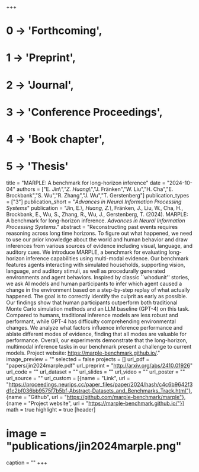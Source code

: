 +++
# 0 -> 'Forthcoming',
# 1 -> 'Preprint',
# 2 -> 'Journal',
# 3 -> 'Conference Proceedings',
# 4 -> 'Book chapter',
# 5 -> 'Thesis'

title = "MARPLE: A benchmark for long-horizon inference"
date = "2024-10-04"
authors = ["E. Jin\\*","Z. Huang\\*","J. Fränken","W. Liu","H. Cha","E. Brockbank","S. Wu","R. Zhang","J. Wu","T. Gerstenberg"]
publication_types = ["3"]
publication_short = "_Advances in Neural Information Processing Systems_"
publication = "Jin, E.\\*, Huang, Z.\\*, Fränken, J., Liu, W., Cha, H., Brockbank, E., Wu, S., Zhang, R., Wu, J., Gerstenberg, T. (2024). MARPLE: A benchmark for long-horizon inference. _Advances in Neural Information Processing Systems_."
abstract = "Reconstructing past events requires reasoning across long time horizons. To figure out what happened, we need to use our prior knowledge about the world and human behavior and draw inferences from various sources of evidence including visual, language, and auditory cues. We introduce MARPLE, a benchmark for evaluating long-horizon inference capabilities using multi-modal evidence. Our benchmark features agents interacting with simulated households, supporting vision, language, and auditory stimuli, as well as procedurally generated environments and agent behaviors. Inspired by classic ``whodunit'' stories, we ask AI models and human participants to infer which agent caused a change in the environment based on a step-by-step replay of what actually happened. The goal is to correctly identify the culprit as early as possible. Our findings show that human participants outperform both traditional Monte Carlo simulation methods and an LLM baseline (GPT-4) on this task. Compared to humans, traditional inference models are less robust and performant, while GPT-4 has difficulty comprehending environmental changes. We analyze what factors influence inference performance and ablate different modes of evidence, finding that all modes are valuable for performance. Overall, our experiments demonstrate that the long-horizon, multimodal inference tasks in our benchmark present a challenge to current models. Project website: https://marple-benchmark.github.io/."
image_preview = ""
selected = false
projects = []
url_pdf = "papers/jin2024marple.pdf"
url_preprint = "http://arxiv.org/abs/2410.01926"
url_code = ""
url_dataset = ""
url_slides = ""
url_video = ""
url_poster = ""
url_source = ""
url_custom = [{name = "Link", url = "https://proceedings.neurips.cc/paper_files/paper/2024/hash/c4c6b9642f3d1c2bf036bb9575f7b5bf-Abstract-Datasets_and_Benchmarks_Track.html"}, {name = "Github", url = "https://github.com/marple-benchmark/marple"}, {name = "Project website", url = "https://marple-benchmark.github.io/"}]
math = true
highlight = true
[header]
# image = "publications/jin2024marple.png"
caption = ""
+++